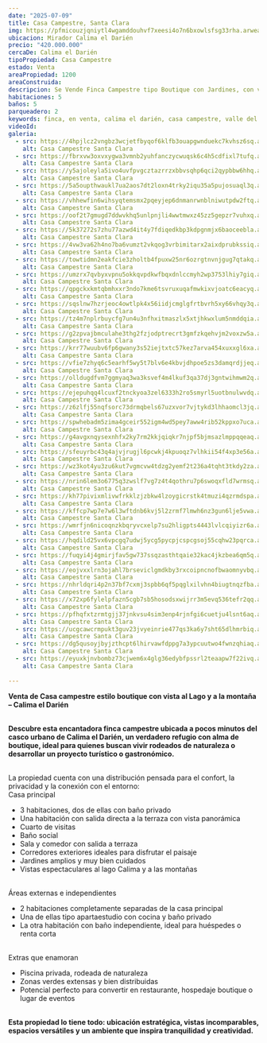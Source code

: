 ```yaml
---
date: "2025-07-09"
title: Casa Campestre, Santa Clara
img: https://pfmicouzjqniytl4wgamddouhvf7xeesi4o7n6bxowlsfsg33rha.arweave.net/eViBOplMGoxNfLGAwY3UPUv7kJJHHfb4N3WXIsjb3E4
ubicacion: Mirador Calima el Darién
precio: "420.000.000"
cercaDe: Calima el Darién
tipoPropiedad: Casa Campestre
estado: Venta
areaPropiedad: 1200
areaConstruida: 
descripcion: Se Vende Finca Campestre tipo Boutique con Jardines, con vista al Lago Calima y a las Montañas
habitaciones: 5
baños: 5
parqueadero: 2
keywords: finca, en venta, calima el darién, casa campestre, valle del Cauca
videoId: 
galeria:
  - src: https://4hpjlcz2vngbz3wcjetfbyqof6klfb3ouapgwnduekc7kvhsz6sq.arweave.net/4d6VizqrTBzuwkkmUOIOL5Syh26gHms0dCKF9VTyz6U
    alt: Casa Campestre Santa Clara
  - src: https://fbrxvw3oxvxygwa3vmnb2yuhfanczycwuqsk6c4h5cdfixl7tufq.arweave.net/KGN62269b4NYG6saHWKHKBos4FakJK8Lh-iGVF1_nQs
    alt: Casa Campestre Santa Clara
  - src: https://y5ajoleyla5ivo4uvfpvgcztazrrzxbbvsqhp6qci2qypbbw6hhq.arweave.net/x0CXLJhYOoq7lKlfUwszBmMc3CGsoHf6Akahh4Q28c8
    alt: Casa Campestre Santa Clara
  - src: https://5a5oupthwaukl7ua2aos7dt2loxn4trky2iqu35a5pujosuaql3q.arweave.net/6DrqPmewKKX-gNAdL456W67eTirGkQpvoOvol0qAgvc
    alt: Casa Campestre Santa Clara
  - src: https://vhhewfin6wihsyqtemsmx2pqeyjep6dnmanrwnblniwutpdw2ftq.arweave.net/qc5LFQ31kHliEyMky-nwJhJH-G1gGxs0K2otSbx20Wc
    alt: Casa Campestre Santa Clara
  - src: https://oof2t7gmugd7ddwvkhq5unlpnjli4wwtmwxz45zz5gepzr7vuhxq.arweave.net/c4up_Myhh_GO1VHh2jVvalaOWtNlr553OemI_Mf1oe8
    alt: Casa Campestre Santa Clara
  - src: https://5k37272s7zhu77azwd4it4y7fdiqedkbp3kdpgnmjx6baoceebla.arweave.net/6rf9f1L-T0_8GbD4ifMfKNECDUF-1DeZrE38EDhEIFY
    alt: Casa Campestre Santa Clara
  - src: https://4vw3va62h4no7ba6vumzt2vkqog3vrbimitarx2aixdprubkssiq.arweave.net/5W26g9o_Gu-EHq0Zmeqqg426xChiJgjfQEXG-NAqlJE
    alt: Casa Campestre Santa Clara
  - src: https://towtidmn2eakfcie3zholtb4fpuxw25nr6ozrgtnvnjgug7qtakq.arweave.net/m600DY3RAKKJBN5O5cw8K-l7a62PnZiabatSahvwmBU
    alt: Casa Campestre Santa Clara
  - src: https://umzrx7qvbyxvpnu5okkqvpdkwfbqxdnlccmyh2wp3753lhiy7giq.arweave.net/ozMb_hUOL1e2nXKVCrxqsUMLjasQmYPqz9_7tZ0Y-ZE
    alt: Casa Campestre Santa Clara
  - src: https://qpgckxkmtqbmhxxr3ndo7kme6tsvruxuqafmwkixvjoatc6eacyq.arweave.net/g8wlXUycAsPe8dtG76mE9OVY0vSACsspF6pcCYvEALE
    alt: Casa Campestre Santa Clara
  - src: https://sqslnw7hzrjeoc4owtlpk4x56iidjcmglgfrtbvrh5xy66vhqy3q.arweave.net/lCS22-fMUkcLjrTW9XL98hA0iYZZixmGsT9vj3qnhjc
    alt: Casa Campestre Santa Clara
  - src: https://tz4m7nplrbuycfg7un4u3nfhxitmaszlx5xtjhkwxlum5nmddqia.arweave.net/nnjPteuIaYEU36N5TbSnuibASyu_bzSdVrrozrWDHBA
    alt: Casa Campestre Santa Clara
  - src: https://g2zpvajbmculahe3thg2fzjodptrecrt3gmfzkqehvjm2voxzw5a.arweave.net/NrL6gSFgqLAcm5nNouUuG-cSCjPZmFyqBD1SzVXXzbo
    alt: Casa Campestre Santa Clara
  - src: https://krr77wuubv6fp6gwany3s52iejtxtc57kez7arva454xuxxgl6xa.arweave.net/VGP_2pQNfFf41gNxuXdIImd5i79RM_BGoOd5el7mX64
    alt: Casa Campestre Santa Clara
  - src: https://vfie7zhyq6c5earhf5wy5t7blv6e4kbvjdhpoe5zs3damqrdjjeq.arweave.net/qVBP5PiHhdICJy9tjs_hXXxOKDVIzvcTuZbGBkIjSkk
    alt: Casa Campestre Santa Clara
  - src: https://olldugdfvm7ggmyaq3wa3ksvef4m4lkuf3qa37dj3gntwihmwm2q.arweave.net/ctY6GGWrPmMzAIbsDapVIXjOLVQu4A38admbOyDsszU
    alt: Casa Campestre Santa Clara
  - src: https://ejepuhqq4lcuxf2tnckyoa3zel6333h2ro5smyrl5uotbnulwvdq.arweave.net/Ikj6HhDixUuXU2iVhwN5Iv297PqLuyZiK-0dMLaLtUc
    alt: Casa Campestre Santa Clara
  - src: https://z6zlfj55nqfsorc73drmqbels67uzxvor7vjtykd3lhhaomcl3jq.arweave.net/z7Kyp71sCydEX9jiyASLl79M3q6P6pnhQ9rOcDmCXtM
    alt: Casa Campestre Santa Clara
  - src: https://spwhebadm5zima4gceir552igm4wd5pey7aww4rib52kppxo7uca.arweave.net/k-xyBANncoYDhhERHvdIMzlh9eTHwWtyKA90p77u_QQ
    alt: Casa Campestre Santa Clara
  - src: https://g4avgxnqysexnhfx2ky7rm2kkjqiqkr7njpf5bjmsazlmppqqeaq.arweave.net/NwFTXbDEiXact9Kx-LNKUmCIKj9qXl6FLJAytj3wgQE
    alt: Casa Campestre Santa Clara
  - src: https://sfeuyrbc43q4ajvjrugjl6pcwkj4kpuoqz7vlhkii54f4xp3e56a.arweave.net/kUlMRCLm4cAmqY0MlfnispPFPo6Gf1WdSEd4Xl37J3w
    alt: Casa Campestre Santa Clara
  - src: https://wz3kot4yu3zu6kut7vgmcvw4tdzg2yemf2t236a4tqht3tkdy2za.arweave.net/tnanT5im808qk_1MwVbcmPJtYIwup634HJwPPc1DxrI
    alt: Casa Campestre Santa Clara
  - src: https://nrin6lem3o6775q3zwslf7vg7z4t4qothru7p6swoqxfld7wrmsq.arweave.net/bFDfLIzbvf_2G82ksv6m_nk-QdM8aff6VnQuVY_2iyU
    alt: Casa Campestre Santa Clara
  - src: https://kh77pivixmlivwfrkklzjzbkw4lzoygicrstk4tmuzi4qzrmdspa.arweave.net/Uf_3oqi7ForYsVKXlOQqtxeXYMgUZTVybKZRyGYsHJ4
    alt: Casa Campestre Santa Clara
  - src: https://kffcp7wp7e7w6l3wftdnb6kvj5l2zrmf7lmwh6nz3gun6lje5vwa.arweave.net/UUon_s_5P28vdizG0PlVT1esxYX62WP5udmo3y0k7Ww
    alt: Casa Campestre Santa Clara
  - src: https://wmrfjn6nicoqnzkbqryvcxelp7su2hligpts4443lvlcqiyizr6a.arweave.net/syJUt81AnQblQYRxUVyLf-VNHWgz5y5zm11WKCMIzHw
    alt: Casa Campestre Santa Clara
  - src: https://hqdild25vx6vpcgq7udwj5ycg5pycpjcspcgsoj55cqhw23pqrca.arweave.net/PAaFj12t_VeI0P0HZPcCN1-BPSKTxGk5Peige2tvhEQ
    alt: Casa Campestre Santa Clara
  - src: https://fuqyi4j4gmirjfav5gw737ssqzasthtqaie32kac4jkzbea6qm5q.arweave.net/LSGEcTwzERSUFemt_f5ShkEpnnACCb0oAuJVkJAegzs
    alt: Casa Campestre Santa Clara
  - src: https://eojvxxlrn3ojahl7brseviclgmdkby3rxcoipncnofbwaomnyvbq.arweave.net/I5Nb3XFu3JAdfwxkSqBLMwag43G4nIe0TXFDYDmNxUM
    alt: Casa Campestre Santa Clara
  - src: https://nhrldqri4p2n37bf7cxmj3spbb6qf5pqglxilvhn4biugtnqzfba.arweave.net/aeKxwijj9N38JfiuxO5PCH0C9fAy7oXU7eBRQ02wyUI
    alt: Casa Campestre Santa Clara
  - src: https://x72xp6fylelpfazn5cgb7sb5hosodsxwijrr3m5evq536tefr2qq.arweave.net/v_V3-LhZFvKDLeiMH8g9O6ThyvZCYx2zpKw7v0yFjqE
    alt: Casa Campestre Santa Clara
  - src: https://pfhqfxtzrmtgjj37jnkvsu4sim3enp4rjnfgi6cuetju4lsnt6aq.arweave.net/eU8C3nmLJmSnf0tVWVOSQzZGv5FLSmR4VCTTTi5Nn4E
    alt: Casa Campestre Santa Clara
  - src: https://ucgcawcrmpukt3guv23jvyeinrie477qs3ka6y7sht65dlhmrbiq.arweave.net/oIwgWFFj6Kns1K62muCIbFBOf_CW1A9j8jz90azsiFE
    alt: Casa Campestre Santa Clara
  - src: https://dg5qusoyjbyjzthcpt6lhirvawfdppg7a3ypcuutwo4fwnzqhiaq.arweave.net/GbsKSdhIcJzM4nz8s6I1BYo3vN8G8PFSk7O4WzcwOgE
    alt: Casa Campestre Santa Clara
  - src: https://eyuxkjnvbombz73cjwem6x4glg36edybfpssrl2teaapw7f22ivq.arweave.net/Jil1JbULmBz_Yk2Iz1-GWbfiDwEr5SivUyAA-3y60is
    alt: Casa Campestre Santa Clara
 
---
```



**Venta de Casa campestre estilo boutique con vista al Lago y a la montaña – Calima el Darién**<br><br>

**Descubre esta encantadora finca campestre ubicada a pocos minutos del casco urbano de Calima el Darién, un verdadero refugio con alma de boutique, ideal para quienes buscan vivir rodeados de naturaleza o desarrollar un proyecto turístico o gastronómico.**<br><br>

La propiedad cuenta con una distribución pensada para el confort, la privacidad y la conexión con el entorno:<br>
 Casa principal<br>
- 3 habitaciones, dos de ellas con baño privado
- Una habitación con salida directa a la terraza con vista panorámica
- Cuarto de visitas
- Baño social
- Sala y comedor con salida a terraza
- Corredores exteriores ideales para disfrutar el paisaje
- Jardines amplios y muy bien cuidados
- Vistas espectaculares al lago Calima y a las montañas <br><br>

Áreas externas e independientes<br>
- 2 habitaciones completamente separadas de la casa principal
- Una de ellas tipo apartaestudio con cocina y baño privado
- La otra habitación con baño independiente, ideal para huéspedes o renta corta <br><br>

Extras que enamoran<br>

- Piscina privada, rodeada de naturaleza
- Zonas verdes extensas y bien distribuidas
- Potencial perfecto para convertir en restaurante, hospedaje boutique o lugar de eventos <br><br>

**Esta propiedad lo tiene todo: ubicación estratégica, vistas incomparables, espacios versátiles y un ambiente que inspira tranquilidad y creatividad.** <br><br>